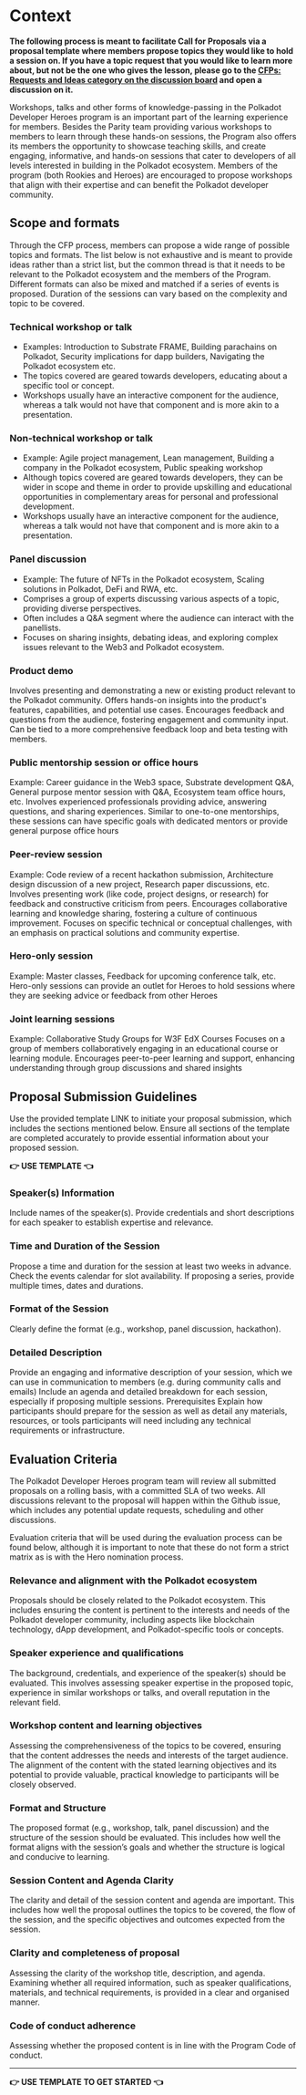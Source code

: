 # Context

**The following process is meant to facilitate Call for Proposals via a proposal template where members propose topics they would like to hold a session on. If you have a topic request that you would like to learn more about, but not be the one who gives the lesson, please go to the [CFPs: Requests and Ideas category on the discussion board](https://github.com/orgs/Polkadot-Heroes/discussions/categories/cfps-requests-and-ideas) and open a discussion on it.**

Workshops, talks and other forms of knowledge-passing in the Polkadot Developer Heroes program is an important part of the learning experience for members. Besides the Parity team providing various workshops to members to learn through these hands-on sessions, the Program also offers its members the opportunity to showcase teaching skills, and create engaging, informative, and hands-on sessions that cater to developers of all levels interested in building in the Polkadot ecosystem. Members of the program (both Rookies and Heroes) are encouraged to propose workshops that align with their expertise and can benefit the Polkadot developer community. 



## Scope and formats
Through the CFP process, members can propose a wide range of possible topics and formats. The list below is not exhaustive and is meant to provide ideas rather than a strict list, but the common thread is that it needs to be relevant to the Polkadot ecosystem and the members of the Program. Different formats can also be mixed and matched if a series of events is proposed. Duration of the sessions can vary based on the complexity and topic to be covered. 

### Technical workshop or talk
- Examples: Introduction to Substrate FRAME, Building parachains on Polkadot, Security implications for dapp builders, Navigating the Polkadot ecosystem etc.
- The topics covered are geared towards developers, educating about a specific tool or concept. 
- Workshops usually have an interactive component for the audience, whereas a talk would not have that component and is more akin to a presentation. 

### Non-technical workshop or talk
- Example: Agile project management, Lean management, Building a company in the Polkadot ecosystem, Public speaking workshop
- Although topics covered are geared towards developers, they can be wider in scope and theme in order to provide upskilling and educational opportunities in complementary areas for personal and professional development.
- Workshops usually have an interactive component for the audience, whereas a talk would not have that component and is more akin to a presentation.

### Panel discussion
- Example: The future of NFTs in the Polkadot ecosystem, Scaling solutions in Polkadot, DeFi and RWA, etc.
- Comprises a group of experts discussing various aspects of a topic, providing diverse perspectives.
- Often includes a Q&A segment where the audience can interact with the panellists.
- Focuses on sharing insights, debating ideas, and exploring complex issues relevant to the Web3 and Polkadot ecosystem.

### Product demo 
Involves presenting and demonstrating a new or existing product relevant to the Polkadot community.
Offers hands-on insights into the product's features, capabilities, and potential use cases.
Encourages feedback and questions from the audience, fostering engagement and community input.
Can be tied to a more comprehensive feedback loop and beta testing with members.

### Public mentorship session or office hours
Example: Career guidance in the Web3 space, Substrate development Q&A, General purpose mentor session with Q&A, Ecosystem team office hours, etc. 
Involves experienced professionals providing advice, answering questions, and sharing experiences.
Similar to one-to-one mentorships, these sessions can have specific goals with dedicated mentors or provide general purpose office hours 

### Peer-review session
Example: Code review of a recent hackathon submission, Architecture design discussion of a new project, Research paper discussions, etc.
Involves presenting work (like code, project designs, or research) for feedback and constructive criticism from peers. 
Encourages collaborative learning and knowledge sharing, fostering a culture of continuous improvement.
Focuses on specific technical or conceptual challenges, with an emphasis on practical solutions and community expertise.

### Hero-only session
Example: Master classes, Feedback for upcoming conference talk, etc. 
Hero-only sessions can provide an outlet for Heroes to hold sessions where they are seeking advice or feedback from other Heroes

### Joint learning sessions
Example: Collaborative Study Groups for W3F EdX Courses
Focuses on a group of members collaboratively engaging in an educational course or learning module.
Encourages peer-to-peer learning and support, enhancing understanding through group discussions and shared insights

## Proposal Submission Guidelines

Use the provided template LINK to initiate your proposal submission, which includes the sections mentioned below. Ensure all sections of the template are completed accurately to provide essential information about your proposed session.

**👉 USE TEMPLATE 👈**

### Speaker(s) Information
Include names of the speaker(s).
Provide credentials and short descriptions for each speaker to establish expertise and relevance.

### Time and Duration of the Session
Propose a time and duration for the session at least two weeks in advance. Check the events calendar for slot availability.
If proposing a series, provide multiple times, dates and durations.

### Format of the Session
Clearly define the format (e.g., workshop, panel discussion, hackathon).

### Detailed Description
Provide an engaging and informative description of your session, which we can use in communication to members (e.g. during community calls and emails)
Include an agenda and detailed breakdown for each session, especially if proposing multiple sessions.
Prerequisites
Explain how participants should prepare for the session as well as detail any materials, resources, or tools participants will need including any technical requirements or infrastructure.




## Evaluation Criteria
The Polkadot Developer Heroes program team will review all submitted proposals on a rolling basis, with a committed SLA of two weeks. All discussions relevant to the proposal will happen within the Github issue, which includes any potential update requests, scheduling and other discussions. 

Evaluation criteria that will be used during the evaluation process can be found below, although it is important to note that these do not form a strict matrix as is with the Hero nomination process.  


### Relevance and alignment with the Polkadot ecosystem
Proposals should be closely related to the Polkadot ecosystem. This includes ensuring the content is pertinent to the interests and needs of the Polkadot developer community, including aspects like blockchain technology, dApp development, and Polkadot-specific tools or concepts. 


### Speaker experience and qualifications
The background, credentials, and experience of the speaker(s) should be evaluated. This involves assessing speaker expertise in the proposed topic, experience in similar workshops or talks, and overall reputation in the relevant field.


### Workshop content and learning objectives
Assessing the comprehensiveness of the topics to be covered, ensuring that the content addresses the needs and interests of the target audience.
The alignment of the content with the stated learning objectives and its potential to provide valuable, practical knowledge to participants will be closely observed.

### Format and Structure 
The proposed format (e.g., workshop, talk, panel discussion) and the structure of the session should be evaluated. This includes how well the format aligns with the session’s goals and whether the structure is logical and conducive to learning.

### Session Content and Agenda Clarity 
The clarity and detail of the session content and agenda are important. This includes how well the proposal outlines the topics to be covered, the flow of the session, and the specific objectives and outcomes expected from the session.

### Clarity and completeness of proposal
Assessing the clarity of the workshop title, description, and agenda. Examining whether all required information, such as speaker qualifications, materials, and technical requirements, is provided in a clear and organised manner.

### Code of conduct adherence
Assessing whether the proposed content is in line with the Program Code of conduct. 

--------------

**👉 USE TEMPLATE TO GET STARTED 👈**
